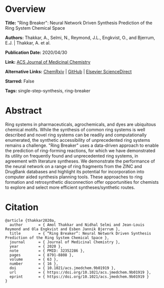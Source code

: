 # Overview
**Title:**
"Ring Breaker": Neural Network Driven Synthesis Prediction of the Ring System Chemical Space

**Authors:**
Thakkar, A., Selmi, N., Reymond, J.L., Engkvist, O., and Bjerrum, E.J. |
Thakkar, A. et al.

**Publication Date:**
2020/04/30

**Link:**
[ACS Journal of Medicinal Chemistry](https://pubs.acs.org/doi/10.1021/acs.jmedchem.9b01919)

**Alternative Links:**
[ChemRxiv](https://chemrxiv.org/engage/chemrxiv/article-details/60c74a97702a9b4a6d18b2a8) |
[GitHub](https://github.com/reymond-group/RingBreaker) |
[Elsevier ScienceDirect](https://www.sciencedirect.com/org/science/article/pii/S1520480420001611)

**Starred:**
False

**Tags:**
single-step-synthesis, ring-breaker


# Abstract
Ring systems in pharmaceuticals, agrochemicals, and dyes are ubiquitous chemical motifs.
While the synthesis of common ring systems is well described and novel ring systems can be readily and computationally enumerated, the synthetic accessibility of unprecedented ring systems remains a challenge.
"Ring Breaker" uses a data-driven approach to enable the prediction of ring-forming reactions, for which we have demonstrated its utility on frequently found and unprecedented ring systems, in agreement with literature syntheses.
We demonstrate the performance of the neural network on a range of ring fragments from the ZINC and DrugBank databases and highlight its potential for incorporation into computer aided synthesis planning tools.
These approaches to ring formation and retrosynthetic disconnection offer opportunities for chemists to explore and select more efficient syntheses/synthetic routes.


# Citation
```
@article {thakkar2020a,
  author       = { Amol Thakkar and Nidhal Selmi and Jean-Louis Reymond and Ola Engkvist and Esben Jannik Bjerrum },
  title        = { “Ring Breaker”: Neural Network Driven Synthesis Prediction of the Ring System Chemical Space },
  journal      = { Journal of Medicinal Chemistry },
  year         = { 2020 },
  note         = { PMID: 32352286 },
  pages        = { 8791-8808 },
  volume       = { 63 },
  number       = { 16 },
  doi          = { 10.1021/acs.jmedchem.9b01919 },
  url          = { https://doi.org/10.1021/acs.jmedchem.9b01919 },
  eprint       = { https://doi.org/10.1021/acs.jmedchem.9b01919 }
}
```
